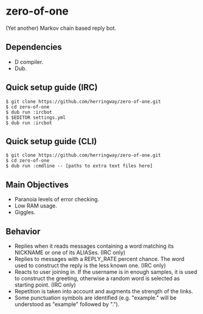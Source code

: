 # zero-of-one
(Yet another) Markov chain based reply bot.

## Dependencies
- D compiler.
- Dub.

## Quick setup guide (IRC)
```
$ git clone https://github.com/herringway/zero-of-one.git
$ cd zero-of-one
$ dub run :ircbot
$ $EDITOR settings.yml
$ dub run :ircbot
```

## Quick setup guide (CLI)
```
$ git clone https://github.com/herringway/zero-of-one.git
$ cd zero-of-one
$ dub run :cmdline -- [paths to extra text files here]
```

## Main Objectives
- Paranoia levels of error checking.
- Low RAM usage.
- Giggles.

## Behavior
- Replies when it reads messages containing a word matching its NICKNAME or one
   of its ALIASes. (IRC only)
- Replies to messages with a REPLY_RATE percent chance. The word used to
   construct the reply is the less known one. (IRC only)
- Reacts to user joining in. If the username is in enough samples, it is used
   to construct the greeting, otherwise a random word is selected as starting
   point. (IRC only)
- Repetition is taken into account and augments the strength of the links.
- Some punctuation symbols are identified (e.g. "example." will be understood
   as "example" followed by ".").
